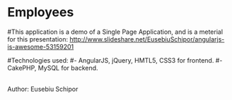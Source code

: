 # Employees

#This application is a demo of a Single Page Application, and is a meterial for this presentation: http://www.slideshare.net/EusebiuSchipor/angularjs-is-awesome-53159201 

#Technologies used:
#- AngularJS, jQuery, HMTL5, CSS3 for frontend.
#- CakePHP, MySQL for backend.
<br/><br/>

Author: Eusebiu Schipor
